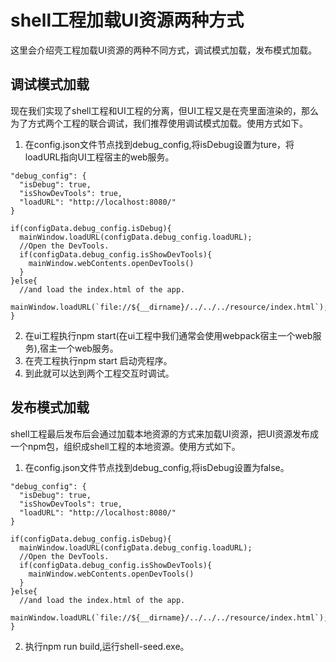 # shell工程加载UI资源两种方式
这里会介绍壳工程加载UI资源的两种不同方式，调试模式加载，发布模式加载。

## 调试模式加载
现在我们实现了shell工程和UI工程的分离，但UI工程又是在壳里面渲染的，那么为了方式两个工程的联合调试，我们推荐使用调试模式加载。使用方式如下。

1. 在config.json文件节点找到debug_config,将isDebug设置为ture，将loadURL指向UI工程宿主的web服务。
```
"debug_config": {
  "isDebug": true,
  "isShowDevTools": true,
  "loadURL": "http://localhost:8080/"
}
``` 
```
if(configData.debug_config.isDebug){
  mainWindow.loadURL(configData.debug_config.loadURL); 
  //Open the DevTools.
  if(configData.debug_config.isShowDevTools){
    mainWindow.webContents.openDevTools()
  }
}else{
  //and load the index.html of the app.
  mainWindow.loadURL(`file://${__dirname}/../../../resource/index.html`);
}
``` 
2. 在ui工程执行npm start(在ui工程中我们通常会使用webpack宿主一个web服务),宿主一个web服务。
3. 在壳工程执行npm start 启动壳程序。
4. 到此就可以达到两个工程交互时调试。

## 发布模式加载
shell工程最后发布后会通过加载本地资源的方式来加载UI资源，把UI资源发布成一个npm包，组织成shell工程的本地资源。使用方式如下。

1. 在config.json文件节点找到debug_config,将isDebug设置为false。
```
"debug_config": {
  "isDebug": true,
  "isShowDevTools": true,
  "loadURL": "http://localhost:8080/"
}
``` 
```
if(configData.debug_config.isDebug){
  mainWindow.loadURL(configData.debug_config.loadURL); 
  //Open the DevTools.
  if(configData.debug_config.isShowDevTools){
    mainWindow.webContents.openDevTools()
  }
}else{
  //and load the index.html of the app.
  mainWindow.loadURL(`file://${__dirname}/../../../resource/index.html`);
}
``` 
2. 执行npm run build,运行shell-seed.exe。

